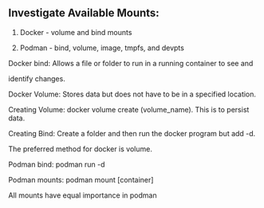 ## Investigate Available Mounts: 

1. Docker - volume and bind mounts

2. Podman - bind, volume, image, tmpfs, and devpts   

Docker bind: Allows a file or folder to run in a running container to see and

identify changes. 

Docker Volume: Stores data but does not have to be in a specified location. 

Creating Volume: docker volume create (volume_name). This is to persist data. 

Creating Bind: Create a folder and then run the docker program but add -d\.

The preferred method for docker is volume.

Podman bind: podman run -d 

Podman mounts: podman mount [container] 

All mounts have equal importance in podman  
